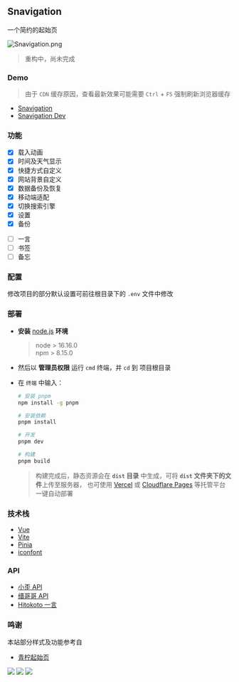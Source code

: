 <p>
<strong><h2>Snavigation</h2></strong>
一个简约的起始页
</p>

![Snavigation.png](https://s2.loli.net/2022/07/15/FE6U2BJCynHDep8.jpg)

> 重构中，尚未完成

### Demo

> 由于 `CDN` 缓存原因，查看最新效果可能需要 `Ctrl` + `F5` 强制刷新浏览器缓存

- [Snavigation](https://nav.imsyy.top)
- [Snavigation Dev](https://snavigation-git-dev-imsyy.vercel.app/)

### 功能

- [x] 载入动画
- [x] 时间及天气显示
- [x] 快捷方式自定义
- [x] 网站背景自定义
- [x] 数据备份及恢复
- [x] 移动端适配
- [x] 切换搜索引擎
- [x] 设置
- [x] 备份

* [ ] 一言
* [ ] 书签
* [ ] 备忘

### 配置

修改项目的部分默认设置可前往根目录下的 `.env` 文件中修改

### 部署

- **安装** [node.js](https://nodejs.org/zh-cn/) **环境**

  > node > 16.16.0  
  > npm > 8.15.0

- 然后以 **管理员权限** 运行 `cmd` 终端，并 `cd` 到 项目根目录
- 在 `终端` 中输入：

  ```bash
  # 安装 pnpm
  npm install -g pnpm

  # 安装依赖
  pnpm install

  # 开发
  pnpm dev

  # 构建
  pnpm build
  ```

  > 构建完成后，静态资源会在 **`dist` 目录** 中生成，可将 **`dist` 文件夹下的文件**上传至服务器，
  > 也可使用 [Vercel](https://vercel.com/) 或 [Cloudflare Pages](https://pages.cloudflare.com/) 等托管平台一键自动部署

### 技术栈

- [Vue](https://cn.vuejs.org/)
- [Vite](https://vitejs.cn/vite3-cn/)
- [Pinia](https://pinia.vuejs.org/zh/)
- [iconfont](https://www.iconfont.cn/)

### API

- [小歪 API](https://api.ixiaowai.cn/)
- [缙哥哥 API](https://www.dujin.org/3618.html)
- [Hitokoto 一言](https://hitokoto.cn/)

### 鸣谢

本站部分样式及功能参考自

- [青柠起始页](https://limestart.cn/)

<a title="SSL" target="_blank" href="https://myssl.com/seal/detail?domain=blog.imsyy.top"><img src="https://img.shields.io/badge/MySSL-安全认证-brightgreen"></a>&nbsp;<a title="CDN" target="_blank" href="https://cdnjs.com/"><img src="https://img.shields.io/badge/CDN-Cloudflare-blue"></a>&nbsp;<a title="Copyright" target="_blank" href="https://imsyy.top/"><img src="https://img.shields.io/badge/Copyright%20%C2%A9%202020--2023-%E7%84%A1%E5%90%8D-red"></a>
